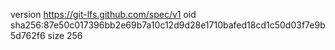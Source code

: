 version https://git-lfs.github.com/spec/v1
oid sha256:87e50c017396bb2e69b7a10c12d9d28e1710bafed18cd1c50d03f7e9b5d762f6
size 256
